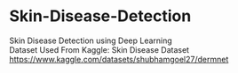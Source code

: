 # Skin-Disease-Detection
Skin Disease Detection using Deep Learning
<br>
Dataset Used From Kaggle: Skin Disease Dataset https://www.kaggle.com/datasets/shubhamgoel27/dermnet

